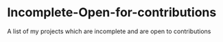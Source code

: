# Incomplete-Open-for-contributions
A list of my projects which are incomplete and are open to contributions
